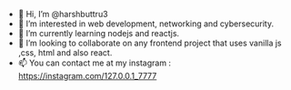- 👋 Hi, I’m @harshbuttru3
- 👀 I’m interested in  web development, networking and cybersecurity.
- 🌱 I’m currently learning nodejs and reactjs.
- 💞️ I’m looking to collaborate on any frontend project that uses vanilla js ,css, html and also react.
- 📫 You can contact me at my instagram : https://instagram.com/127.0.0.1_7777

<!---
harshbuttru3/harshbuttru3 is a ✨ special ✨ repository because its `README.md` (this file) appears on your GitHub profile.
You can click the Preview link to take a look at your changes.
--->
